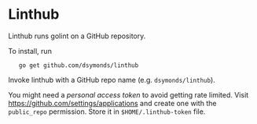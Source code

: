 Linthub
=======

Linthub runs golint on a GitHub repository.

To install, run
```
   go get github.com/dsymonds/linthub
```

Invoke linthub with a GitHub repo name (e.g. `dsymonds/linthub`).

You might need a _personal access token_ to avoid getting rate limited.
Visit https://github.com/settings/applications and create one
with the `public_repo` permission. Store it in `$HOME/.linthub-token` file.
